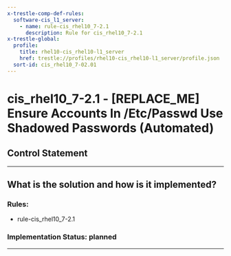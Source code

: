 ```yaml
---
x-trestle-comp-def-rules:
  software-cis_l1_server:
    - name: rule-cis_rhel10_7-2.1
      description: Rule for cis_rhel10_7-2.1
x-trestle-global:
  profile:
    title: rhel10-cis_rhel10-l1_server
    href: trestle://profiles/rhel10-cis_rhel10-l1_server/profile.json
  sort-id: cis_rhel10_7-02.01
---
```


# cis_rhel10_7-2.1 - \[REPLACE_ME\] Ensure Accounts In /Etc/Passwd Use Shadowed Passwords (Automated)

## Control Statement

______________________________________________________________________

## What is the solution and how is it implemented?

<!-- For implementation status enter one of: implemented, partial, planned, alternative, not-applicable -->

<!-- Note that the list of rules under ### Rules: is read-only and changes will not be captured after assembly to JSON -->

<!-- Add control implementation description here for control: cis_rhel10_7-2.1 -->

### Rules:

  - rule-cis_rhel10_7-2.1

### Implementation Status: planned

______________________________________________________________________
